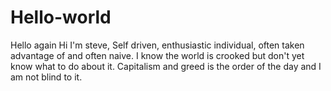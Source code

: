 # Hello-world
Hello again
Hi I'm steve, Self driven, enthusiastic individual, often taken advantage of and often naive. I know the world is crooked but don't yet know what to do about it. Capitalism and greed is the order of the day and I am not blind to it.
